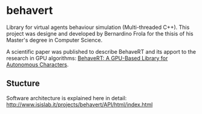 # behavert
Library for virtual agents behaviour simulation (Multi-threaded C++). 
This project was designe and developed by Bernardino Frola for the thisis of his Master's degree in Computer Science.

<Logo>

A scientific paper was published to describe BehaveRT and its apport to the research in GPU algorithms: [BehaveRT: A GPU-Based Library for Autonomous Characters](http://link.springer.com/chapter/10.1007%2F978-3-642-16958-8_19).

Stucture
---

<Architecture>

Software architecture is explained here in detail: http://www.isislab.it/projects/behavert/API/html/index.html

